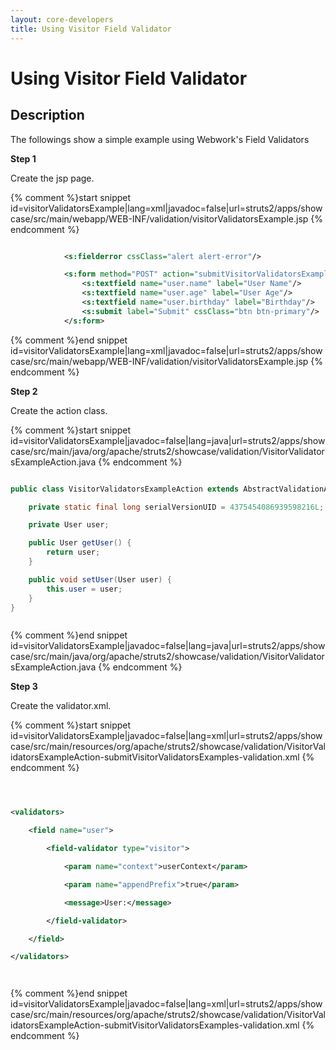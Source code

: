 ```yaml
---
layout: core-developers
title: Using Visitor Field Validator
---
```


# Using Visitor Field Validator

## Description

The followings show a simple example using Webwork's Field Validators

__Step 1__

Create the jsp page\.

{% comment %}start snippet id=visitorValidatorsExample|lang=xml|javadoc=false|url=struts2/apps/showcase/src/main/webapp/WEB-INF/validation/visitorValidatorsExample.jsp {% endcomment %}

```xml

			<s:fielderror cssClass="alert alert-error"/>

			<s:form method="POST" action="submitVisitorValidatorsExamples" namespace="/validation">
				<s:textfield name="user.name" label="User Name"/>
				<s:textfield name="user.age" label="User Age"/>
				<s:textfield name="user.birthday" label="Birthday"/>
				<s:submit label="Submit" cssClass="btn btn-primary"/>
			</s:form>


```

{% comment %}end snippet id=visitorValidatorsExample|lang=xml|javadoc=false|url=struts2/apps/showcase/src/main/webapp/WEB-INF/validation/visitorValidatorsExample.jsp {% endcomment %}

__Step 2__

Create the action class\.

{% comment %}start snippet id=visitorValidatorsExample|javadoc=false|lang=java|url=struts2/apps/showcase/src/main/java/org/apache/struts2/showcase/validation/VisitorValidatorsExampleAction.java {% endcomment %}

```java

public class VisitorValidatorsExampleAction extends AbstractValidationActionSupport {

	private static final long serialVersionUID = 4375454086939598216L;

	private User user;

	public User getUser() {
		return user;
	}

	public void setUser(User user) {
		this.user = user;
	}
}



```

{% comment %}end snippet id=visitorValidatorsExample|javadoc=false|lang=java|url=struts2/apps/showcase/src/main/java/org/apache/struts2/showcase/validation/VisitorValidatorsExampleAction.java {% endcomment %}

__Step 3__

Create the validator\.xml\.

{% comment %}start snippet id=visitorValidatorsExample|javadoc=false|lang=xml|url=struts2/apps/showcase/src/main/resources/org/apache/struts2/showcase/validation/VisitorValidatorsExampleAction-submitVisitorValidatorsExamples-validation.xml {% endcomment %}


```xml



<validators>

	<field name="user">

		<field-validator type="visitor">

			<param name="context">userContext</param>

			<param name="appendPrefix">true</param>

			<message>User:</message>

		</field-validator>

	</field>

</validators>




```


{% comment %}end snippet id=visitorValidatorsExample|javadoc=false|lang=xml|url=struts2/apps/showcase/src/main/resources/org/apache/struts2/showcase/validation/VisitorValidatorsExampleAction-submitVisitorValidatorsExamples-validation.xml {% endcomment %}
